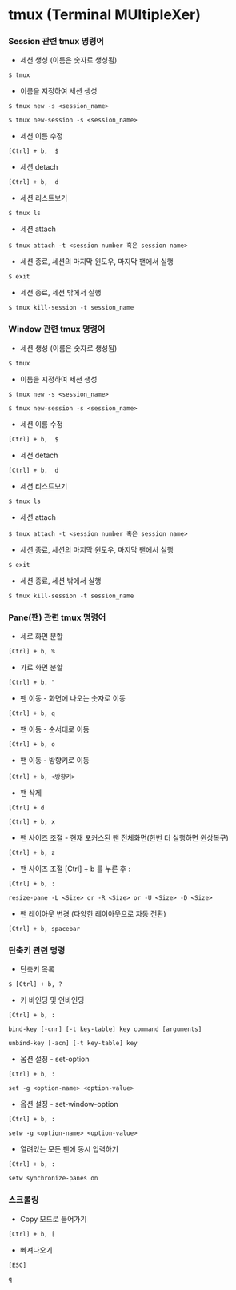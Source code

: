 tmux (Terminal MUltipleXer)
===

### Session 관련 tmux 명령어

- 세션 생성 (이름은 숫자로 생성됨)

`$ tmux`

-  이름을 지정하여 세션 생성

`$ tmux new -s <session_name>`

`$ tmux new-session -s <session_name>`

- 세션 이름 수정

`[Ctrl] + b,  $`

- 세션 detach

`[Ctrl] + b,  d`

- 세션 리스트보기

`$ tmux ls`

- 세션 attach

`$ tmux attach -t <session number 혹은 session name>`

- 세션 종료, 세션의 마지막 윈도우, 마지막 팬에서 실행

`$ exit `

- 세션 종료, 세션 밖에서 실행

`$ tmux kill-session -t session_name`

### Window 관련 tmux 명령어

- 세션 생성 (이름은 숫자로 생성됨)

`$ tmux`

- 이름을 지정하여 세션 생성

`$ tmux new -s <session_name>`

`$ tmux new-session -s <session_name>`

- 세션 이름 수정

`[Ctrl] + b,  $`

- 세션 detach

`[Ctrl] + b,  d`

- 세션 리스트보기

`$ tmux ls`

- 세션 attach

`$ tmux attach -t <session number 혹은 session name>`

- 세션 종료, 세션의 마지막 윈도우, 마지막 팬에서 실행

`$ exit`

- 세션 종료, 세션 밖에서 실행

`$ tmux kill-session -t session_name`

### Pane(팬) 관련 tmux 명령어

- 세로 화면 분할

`[Ctrl] + b, %`

- 가로 화면 분할

`[Ctrl] + b, "`

- 팬 이동 - 화면에 나오는 숫자로 이동

`[Ctrl] + b, q`

- 팬 이동 - 순서대로 이동

`[Ctrl] + b, o`

- 팬 이동 - 방향키로 이동

`[Ctrl] + b, <방향키>`

- 팬 삭제

`[Ctrl] + d`

`[Ctrl] + b, x`

- 팬 사이즈 조절 - 현재 포커스된 팬 전체화면(한번 더 실행하면 윈상복구)

`[Ctrl] + b, z`

- 팬 사이즈 조절 [Ctrl] + b 를 누른 후 :

`[Ctrl] + b, :`

`resize-pane -L <Size> or -R <Size> or -U <Size> -D <Size>`

- 팬 레이아웃 변경 (다양한 레이아웃으로 자동 전환)

`[Ctrl] + b, spacebar`

### 단축키 관련 명령

- 단축키 목록

`$ [Ctrl] + b, ?`

- 키 바인딩 및 언바인딩

`[Ctrl] + b, :`

`bind-key [-cnr] [-t key-table] key command [arguments]`

`unbind-key [-acn] [-t key-table] key`

- 옵션 설정 - set-option

`[Ctrl] + b, :`

`set -g <option-name> <option-value>`

- 옵션 설정 - set-window-option

`[Ctrl] + b, :`

`setw -g <option-name> <option-value>`

- 열려있는 모든 팬에 동시 입력하기

`[Ctrl] + b, :`

`setw synchronize-panes on`

### 스크롤링

- Copy 모드로 들어가기

`[Ctrl] + b, [`

- 빠져나오기

`[ESC]`

`q`
